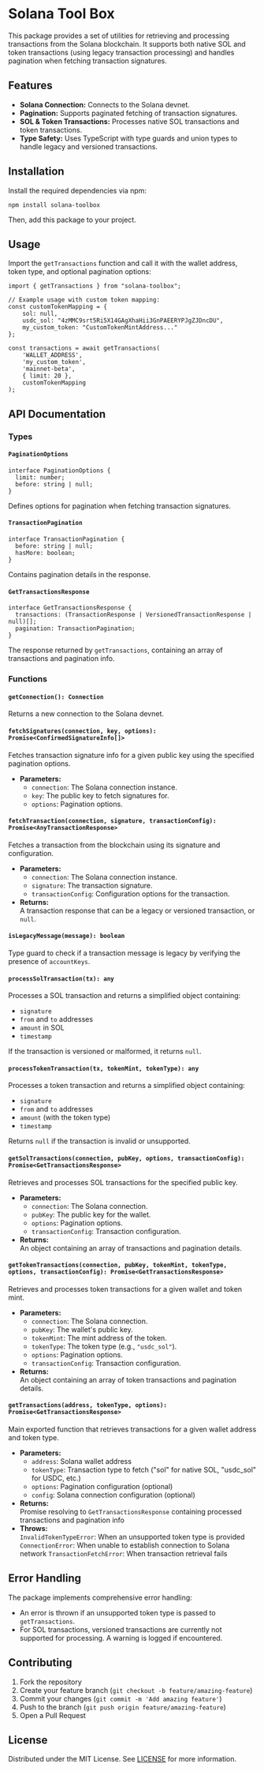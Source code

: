 # Solana Tool Box

This package provides a set of utilities for retrieving and processing transactions from the Solana blockchain. It supports both native SOL and token transactions (using legacy transaction processing) and handles pagination when fetching transaction signatures.

## Features

- **Solana Connection:** Connects to the Solana devnet.
- **Pagination:** Supports paginated fetching of transaction signatures.
- **SOL & Token Transactions:** Processes native SOL transactions and token transactions.
- **Type Safety:** Uses TypeScript with type guards and union types to handle legacy and versioned transactions.

## Installation

Install the required dependencies via npm:

    npm install solana-toolbox

Then, add this package to your project.

## Usage

Import the `getTransactions` function and call it with the wallet address, token type, and optional pagination options:

    import { getTransactions } from "solana-toolbox";

    // Example usage with custom token mapping:
    const customTokenMapping = {
        sol: null,
        usdc_sol: "4zMMC9srt5Ri5X14GAgXhaHii3GnPAEERYPJgZJDncDU",
        my_custom_token: "CustomTokenMintAddress..."
    };

    const transactions = await getTransactions(
        'WALLET_ADDRESS',
        'my_custom_token',
        'mainnet-beta',
        { limit: 20 },
        customTokenMapping
    );

## API Documentation

### Types

#### `PaginationOptions`

    interface PaginationOptions {
      limit: number;
      before: string | null;
    }

Defines options for pagination when fetching transaction signatures.

#### `TransactionPagination`

    interface TransactionPagination {
      before: string | null;
      hasMore: boolean;
    }

Contains pagination details in the response.

#### `GetTransactionsResponse`

    interface GetTransactionsResponse {
      transactions: (TransactionResponse | VersionedTransactionResponse | null)[];
      pagination: TransactionPagination;
    }

The response returned by `getTransactions`, containing an array of transactions and pagination info.

### Functions

#### `getConnection(): Connection`

Returns a new connection to the Solana devnet.

#### `fetchSignatures(connection, key, options): Promise<ConfirmedSignatureInfo[]>`

Fetches transaction signature info for a given public key using the specified pagination options.

- **Parameters:**
  - `connection`: The Solana connection instance.
  - `key`: The public key to fetch signatures for.
  - `options`: Pagination options.

#### `fetchTransaction(connection, signature, transactionConfig): Promise<AnyTransactionResponse>`

Fetches a transaction from the blockchain using its signature and configuration.

- **Parameters:**
  - `connection`: The Solana connection instance.
  - `signature`: The transaction signature.
  - `transactionConfig`: Configuration options for the transaction.
- **Returns:**  
  A transaction response that can be a legacy or versioned transaction, or `null`.

#### `isLegacyMessage(message): boolean`

Type guard to check if a transaction message is legacy by verifying the presence of `accountKeys`.

#### `processSolTransaction(tx): any`

Processes a SOL transaction and returns a simplified object containing:

- `signature`
- `from` and `to` addresses
- `amount` in SOL
- `timestamp`

If the transaction is versioned or malformed, it returns `null`.

#### `processTokenTransaction(tx, tokenMint, tokenType): any`

Processes a token transaction and returns a simplified object containing:

- `signature`
- `from` and `to` addresses
- `amount` (with the token type)
- `timestamp`

Returns `null` if the transaction is invalid or unsupported.

#### `getSolTransactions(connection, pubKey, options, transactionConfig): Promise<GetTransactionsResponse>`

Retrieves and processes SOL transactions for the specified public key.

- **Parameters:**
  - `connection`: The Solana connection.
  - `pubKey`: The public key for the wallet.
  - `options`: Pagination options.
  - `transactionConfig`: Transaction configuration.
- **Returns:**  
  An object containing an array of transactions and pagination details.

#### `getTokenTransactions(connection, pubKey, tokenMint, tokenType, options, transactionConfig): Promise<GetTransactionsResponse>`

Retrieves and processes token transactions for a given wallet and token mint.

- **Parameters:**
  - `connection`: The Solana connection.
  - `pubKey`: The wallet's public key.
  - `tokenMint`: The mint address of the token.
  - `tokenType`: The token type (e.g., `"usdc_sol"`).
  - `options`: Pagination options.
  - `transactionConfig`: Transaction configuration.
- **Returns:**  
  An object containing an array of token transactions and pagination details.

#### `getTransactions(address, tokenType, options): Promise<GetTransactionsResponse>`

Main exported function that retrieves transactions for a given wallet address and token type.

- **Parameters:**
  - `address`: Solana wallet address
  - `tokenType`: Transaction type to fetch ("sol" for native SOL, "usdc_sol" for USDC, etc.)
  - `options`: Pagination configuration (optional)
  - `config`: Solana connection configuration (optional)
- **Returns:**  
  Promise resolving to `GetTransactionsResponse` containing processed transactions and pagination info
- **Throws:**  
  `InvalidTokenTypeError`: When an unsupported token type is provided
  `ConnectionError`: When unable to establish connection to Solana network
  `TransactionFetchError`: When transaction retrieval fails

## Error Handling

The package implements comprehensive error handling:

- An error is thrown if an unsupported token type is passed to `getTransactions`.
- For SOL transactions, versioned transactions are currently not supported for processing. A warning is logged if encountered.

## Contributing

1. Fork the repository
2. Create your feature branch (`git checkout -b feature/amazing-feature`)
3. Commit your changes (`git commit -m 'Add amazing feature'`)
4. Push to the branch (`git push origin feature/amazing-feature`)
5. Open a Pull Request

## License

Distributed under the MIT License. See [LICENSE](LICENSE) for more information.
